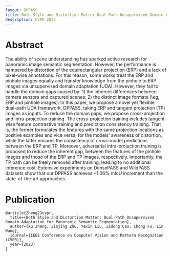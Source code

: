 ```yaml
---
layout: DPPASS
title: Both Style and Distortion Matter Dual-Path Unsupervised Domain Adaptation for Panoramic Semantic Segmentation
description: CVPR 2023
---
```




# Abstract

The ability of scene understanding has sparked active research for panoramic image semantic segmentation. However, the performance is hampered by distortion of the equirectangular projection (ERP) and a lack of pixel-wise annotations. For this reason, some works treat the ERP and pinhole images equally and transfer knowledge from the pinhole to ERP images via unsupervised domain adaptation (UDA). However, they fail to handle the domain gaps caused by: 1) the inherent differences between camera sensors and captured scenes; 2) the distinct image formats (\eg, ERP and pinhole images). In this paper, we propose a novel yet flexible dual-path UDA framework, DPPASS, taking ERP and tangent projection (TP) images as inputs. To reduce the domain gaps, we propose cross-projection and intra-projection training. The cross-projection training includes tangent-wise feature contrastive training and prediction consistency training. That is, the former formulates the features with the same projection locations as positive examples and vice versa, for the models' awareness of distortion, while the latter ensures the consistency of cross-model predictions between the ERP and TP. Moreover, adversarial intra-projection training is proposed to reduce the inherent gap, between the features of the pinhole images and those of the ERP and TP images, respectively. Importantly, the TP path can be freely removed after training, leading to no additional inference cost. Extensive experiments on DensePASS and WildPASS datasets show that our DPPASS achieves +1.06% mIoU increment than the state-of-the-art approaches. 



# Publication

```
@article{Zheng23cvpr,
  title={Both Style and Distortion Matter: Dual-Path Unsupervised Domain Adaptation for Panoramic Semantic Segmentation},
  author={Xu Zheng, Jinjing Zhu, Yexin Liu, Zidong Cao, Chong Fu, Lin Wang},
  journal={IEEE Conference on Computer Vision and Pattern Recognition (CVPR)},
  year={2023}
}
```
